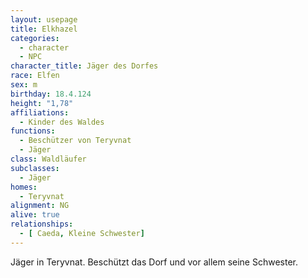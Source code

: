 ```yaml
---
layout: usepage
title: Elkhazel
categories:
  - character
  - NPC
character_title: Jäger des Dorfes
race: Elfen
sex: m
birthday: 18.4.124
height: "1,78"
affiliations:
  - Kinder des Waldes
functions:
  - Beschützer von Teryvnat
  - Jäger
class: Waldläufer
subclasses:
  - Jäger
homes:
  - Teryvnat
alignment: NG
alive: true
relationships:
  - [ Caeda, Kleine Schwester]
---
```


Jäger in Teryvnat. Beschützt das Dorf und vor allem seine Schwester.